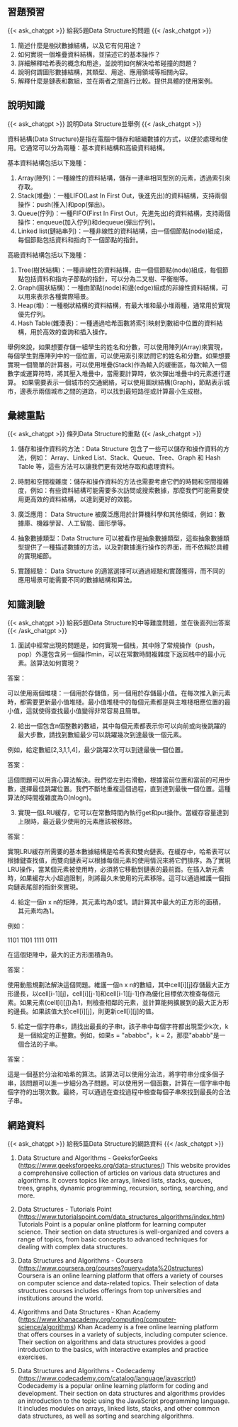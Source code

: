 ## 習題預習
{{< ask_chatgpt >}}
給我5題Data Structure的問題
{{< /ask_chatgpt >}}



1. 簡述什麼是樹狀數據結構，以及它有何用途？
2. 如何實現一個堆疊資料結構，並描述它的基本操作？
3. 詳細解釋哈希表的概念和用途，並說明如何解決哈希碰撞的問題？
4. 說明何謂圖形數據結構，其類型、用途、應用領域等相關內容。
5. 解釋什麼是鏈表和數組，並在兩者之間進行比較。提供具體的使用案例。   

## 說明知識
{{< ask_chatgpt >}}
說明Data Structure並舉例
{{< /ask_chatgpt >}}



資料結構(Data Structure)是指在電腦中儲存和組織數據的方式，以便於處理和使用。它通常可以分為兩種：基本資料結構和高級資料結構。

基本資料結構包括以下幾種：

1. Array(陣列)：一種線性的資料結構，儲存一連串相同型別的元素，透過索引來存取。
2. Stack(堆疊)：一種LIFO(Last In First Out，後進先出)的資料結構，支持兩個操作：push(推入)和pop(彈出)。
3. Queue(佇列)：一種FIFO(First In First Out，先進先出)的資料結構，支持兩個操作：enqueue(加入佇列)和dequeue(彈出佇列)。
4. Linked list(鏈結串列)：一種非線性的資料結構，由一個個節點(node)組成，每個節點包括資料和指向下一個節點的指針。

高級資料結構包括以下幾種：

1. Tree(樹狀結構)：一種非線性的資料結構，由一個個節點(node)組成，每個節點包括資料和指向子節點的指針，可以分為二叉樹、平衡樹等。
2. Graph(圖狀結構)：一種由節點(node)和邊(edge)組成的非線性資料結構，可以用來表示各種實際場景。
3. Heap(堆)：一種樹狀結構的資料結構，有最大堆和最小堆兩種，通常用於實現優先佇列。
4. Hash Table(雜湊表)：一種通過哈希函數將索引映射到數組中位置的資料結構，用於高效的查詢和插入操作。 

舉例來說，如果想要存儲一組學生的姓名和分數，可以使用陣列(Array)來實現，每個學生對應陣列中的一個位置，可以使用索引來訪問它的姓名和分數。如果想要實現一個簡單的計算器，可以使用堆疊(Stack)作為輸入的緩衝區，每次輸入一個數字或運算符時，將其壓入堆疊中，當需要計算時，依次彈出堆疊中的元素進行運算。 如果需要表示一個城市的交通網絡，可以使用圖狀結構(Graph)，節點表示城市，邊表示兩個城市之間的道路，可以找到最短路徑或計算最小生成樹。   

## 彙總重點
{{< ask_chatgpt >}}
條列Data Structure的重點
{{< /ask_chatgpt >}}



1. 儲存和操作資料的方法：Data Structure 包含了一些可以儲存和操作資料的方法，例如： Array、Linked List、Stack、Queue、Tree、Graph 和 Hash Table 等，這些方法可以讓我們更有效地存取和處理資料。

2. 時間和空間複雜度：儲存和操作資料的方法也需要考慮它們的時間和空間複雜度，例如：有些資料結構可能需要多次訪問或搜索數據，那麼我們可能需要使用更高效的資料結構，以達到更好的效能。

3. 廣泛應用： Data Structure 被廣泛應用於計算機科學和其他領域，例如：數據庫、機器學習、人工智能、圖形學等。

4. 抽象數據類型：Data Structure 可以被看作是抽象數據類型，這些抽象數據類型提供了一種描述數據的方法，以及對數據進行操作的界面，而不依賴於具體的實現細節。

5. 實踐經驗： Data Structure 的適當選擇可以通過經驗和實踐獲得，而不同的應用場景可能需要不同的數據結構和算法。   

## 知識測驗
{{< ask_chatgpt >}}
給我5題Data Structure的中等難度問題，並在後面列出答案
{{< /ask_chatgpt >}}



1. 面試中經常出現的問題是，如何實現一個栈，其中除了常規操作（push，pop）外還包含另一個操作min，可以在常數時間複雜度下返回栈中的最小元素。該算法如何實現？

答案：

可以使用兩個堆棧：一個用於存儲值，另一個用於存儲最小值。在每次推入新元素時，都需要更新最小值堆棧。最小值堆棧中的每個元素都是與主堆棧相應位置的最小值，這就使得查找最小值變得非常容易且簡單。

2. 給出一個包含n個整數的數組，其中每個元素都表示你可以向前或向後跳躍的最大步數，請找到數組最少可以跳躍幾次到達最後一個元素。

例如，給定數組[2,3,1,1,4]，最少跳躍2次可以到達最後一個位置。

答案：

這個問題可以用貪心算法解決。我們從左到右滑動，根據當前位置和當前的可用步數，選擇最佳跳躍位置。我們不斷地重複這個過程，直到達到最後一個位置。這種算法的時間複雜度為O(nlogn)。

3. 實現一個LRU緩存，它可以在常數時間內執行get和put操作。當緩存容量達到上限時，最近最少使用的元素應該被移除。

答案：

實現LRU緩存所需要的基本數據結構是哈希表和雙向鏈表。在緩存中，哈希表可以根據鍵查找值，而雙向鏈表可以根據每個元素的使用情況來將它們排序。為了實現LRU操作，當某個元素被使用時，必須將它移動到鏈表的最前面。在插入新元素時，如果緩存大小超過限制，則將最久未使用的元素移除。這可以通過維護一個指向鏈表尾部的指針來實現。

4. 給定一個n x n的矩陣，其元素均為0或1。請計算其中最大的正方形的面積，其元素均為1。

例如：

1101
1101
1111
0111

在這個矩陣中，最大的正方形面積為9。

答案：

使用動態規劃法解決這個問題。維護一個n x n的數組，其中cell[i][j]存儲最大正方形邊長，以cell[i-1][j]，cell[i][j-1]和cell[i-1][j-1]作為優化目標依次檢查每個元素。如果元素(cell[i][j])為1，則檢查相鄰的元素，並計算能夠擴展到的最大正方形的邊長。如果該值大於cell[i][j]，則更新cell[i][j]的值。

5. 給定一個字符串s，請找出最長的子串t，該子串中每個字符都出現至少k次，k是一個給定的正整數。例如，如果s = "ababbc"，k = 2，那麼"ababb"是一個合法的子串。

答案：

這是一個基於分治和哈希的算法。該算法可以使用分治法，將字符串分成多個子串，該問題可以進一步細分為子問題。可以使用另一個函數，計算在一個字串中每個字符的出現次數。最終，可以通過在查找過程中檢查每個子串來找到最長的合法子串。   

## 網路資料
{{< ask_chatgpt >}}
給我5篇Data Structure的網路資料
{{< /ask_chatgpt >}}



1. Data Structure and Algorithms - GeeksforGeeks (https://www.geeksforgeeks.org/data-structures/)
This website provides a comprehensive collection of articles on various data structures and algorithms. It covers topics like arrays, linked lists, stacks, queues, trees, graphs, dynamic programming, recursion, sorting, searching, and more.

2. Data Structures - Tutorials Point (https://www.tutorialspoint.com/data_structures_algorithms/index.htm)
Tutorials Point is a popular online platform for learning computer science. Their section on data structures is well-organized and covers a range of topics, from basic concepts to advanced techniques for dealing with complex data structures.

3. Data Structures and Algorithms - Coursera (https://www.coursera.org/courses?query=data%20structures)
Coursera is an online learning platform that offers a variety of courses on computer science and data-related topics. Their selection of data structures courses includes offerings from top universities and institutions around the world.

4. Algorithms and Data Structures - Khan Academy (https://www.khanacademy.org/computing/computer-science/algorithms)
Khan Academy is a free online learning platform that offers courses in a variety of subjects, including computer science. Their section on algorithms and data structures provides a good introduction to the basics, with interactive examples and practice exercises.

5. Data Structures and Algorithms - Codecademy (https://www.codecademy.com/catalog/language/javascript)
Codecademy is a popular online learning platform for coding and development. Their section on data structures and algorithms provides an introduction to the topic using the JavaScript programming language. It includes modules on arrays, linked lists, stacks, and other common data structures, as well as sorting and searching algorithms.   

